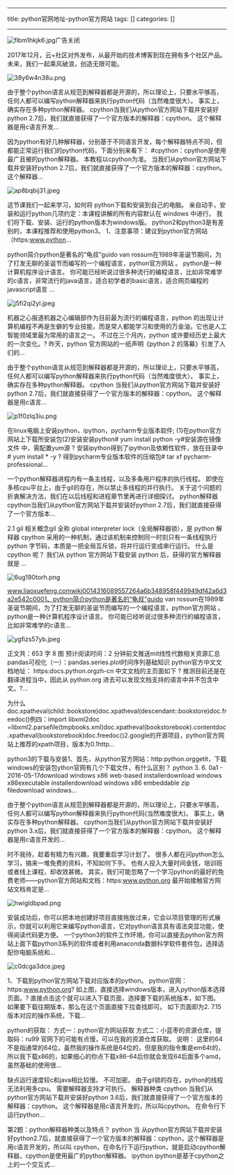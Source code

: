 
--- 
title:  python官网地址-python官方网站 
tags: []
categories: [] 

---
<img src="https://ask.qcloudimg.com/raw/yehe-2065cbc814f/flbm1hkjk6.jpg" alt="flbm1hkjk6.jpg">广告关闭

2017年12月，云+社区对外发布，从最开始的技术博客到现在拥有多个社区产品。未来，我们一起乘风破浪，创造无限可能。

<img src="https://ask.qcloudimg.com/http-save/yehe-1586536/38y6w4n38u.png" alt="38y6w4n38u.png">

由于整个python语言从规范到解释器都是开源的，所以理论上，只要水平够高，任何人都可以编写python解释器来执行python代码（当然难度很大）。 事实上，确实存在多种python解释器。 cpython当我们从python官方网站下载并安装好python 2.7后，我们就直接获得了一个官方版本的解释器：cpython。 这个解释器是用c语言开发...

因为python有好几种解释器，分别基于不同语言开发，每个解释器特点不同，但都能正常运行我们的python代码，下面分别来看下： #cpython：cpython是使用最广且被的python解释器。 本教程以cpython为准。 当我们从python官方网站下载并安装好python 2.7后，我们就直接获得了一个官方版本的解释器：cpython。 这个解释器...

<img src="https://ask.qcloudimg.com/http-save/yehe-7778542/ap8bqbij31.jpeg" alt="ap8bqbij31.jpeg">

这节课我们一起来学习，如何将 python下载和安装到自己的电脑。 亲自动手，安装和运行python几项约定：本课程讲解的所有内容默认在 windows 中进行。 我们将下载、安装、运行的python版本为windows版。 python2和python3是有差别的，本课程推荐和使用python3。 1、注意事项：建议到python官方网站（https:www.python...

python简介python是著名的“龟叔”guido van rossum在1989年圣诞节期间，为了打发无聊的圣诞节而编写的一个编程语言，python官方网站 。 python是一种计算机程序设计语言。 你可能已经听说过很多种流行的编程语言，比如非常难学的c语言，非常流行的java语言，适合初学者的basic语言，适合网页编程的javascript语言 ...

<img src="https://ask.qcloudimg.com/http-save/yehe-1754229/j5fi2qi2yl.jpeg" alt="j5fi2qi2yl.jpeg">

机器之心报道机器之心编辑部作为目前最为流行的编程语言，python 的出现让计算机编程不再是生僻的专业技能，而是常人都能学习和使用的万金油，它也是人工智能领域里最为常用的语言之一。 不过在三个月内，python 或许要经历史上最大的一次变化。? 昨天，python 官方网站的一纸声明《python 2 的落幕》引发了人们的...

由于整个python语言从规范到解释器都是开源的，所以理论上，只要水平够高，任何人都可以编写python解释器来执行python代码（当然难度很大）。 事实上，确实存在多种python解释器。 cpython 当我们从python官方网站下载并安装好python 2.7后，我们就直接获得了一个官方版本的解释器：cpython。 这个解释器是用c语言...

<img src="https://ask.qcloudimg.com/http-save/yehe-2398817/p1f0zlq3iu.png" alt="p1f0zlq3iu.png">

在linux电脑上安装python，ipython，pycharm专业版本软件; (1)在python官方网站上下载所安装包(2)安装安装python# yum install python -y#安装源在镜像文件 中，需配置yum源 ? 安装ipython得到了ipython及依赖性软件，放在目录中# yum install * -y ? 得到pycharm专业版本软件的压缩包# tar xf pycharm-professional...

一个python解释器进程内有一条主线程，以及多条用户程序的执行线程。 即使在多核cpu平台上，由于gil的存在，所以禁止多线程的并行执行。 关于这个问题的折衷解决方法，我们在以后线程和进程章节里再进行详细探讨。 python解释器cpython当我们从python官方网站下载并安装好python 2.7后，我们就直接获得了一个官方版本...

2.1 gil 相关概念gil 全称 global interpreter lock（全局解释器锁），是 python 解释器 cpython 采用的一种机制，通过该机制来控制同一时刻只有一条线程执行 python 字节码，本质是一把全局互斥锁，将并行运行变成串行运行。 什么是 cpython 呢？ 我们从 python 官方网站下载安装 python 后，获得的官方解释器就是 ...

<img src="https://ask.qcloudimg.com/http-save/yehe-2398817/6ug190torh.png" alt="6ug190torh.png">

www.liaoxuefeng.comwiki0014316089557264a6b348958f449949df42a6d3a2e542c0001、python简介python是著名的“龟叔”guido van rossum在1989年圣诞节期间，为了打发无聊的圣诞节而编写的一个编程语言，python官方网站 。 python是一种计算机程序设计语言。 你可能已经听说过很多种流行的编程语言，比如非常难学的c语言...

<img src="https://ask.qcloudimg.com/http-save/yehe-4661165/ygfizs57yb.jpeg" alt="ygfizs57yb.jpeg">

正文共：653 字 8 图 预计阅读时间：2 分钟前文推送mit线性代数相关资源汇总pandas可视化（一）：pandas.series.plot时间序列基础知识 python官方中文文档地址： https:docs.python.orgzh-cn 中文文档的主页面如下 ? 推测目前还是在翻译进程当中，因此从 python.org 进去可以发现文档支持的语言中并不包含中文。?...

为什么doc.xpatheval(child::bookstore)doc.xpatheval(descendant::bookstore)doc.freedoc()例四：import libxml2doc =libxml2.parsefile(tmpbooks.xml)doc.xpatheval(bookstorebook).contentdoc.xpatheval(bookstorebook)doc.freedoc()2.google的开源项目，python官方网站上推荐的xpath项目，版本为0.1http...

python3的下载与安装1、首先，从python官方网站：http:python.orggetit，下载windows的安装包ython官网有几个下载文件，有什么区别？ python 3. 6. 0a1 - 2016-05-17download windows x86 web-based installerdownload windows x86executable installerdownload windows x86 embeddable zip filedownload windows...

由于整个python语言从规范到解释器都是开源的，所以理论上，只要水平够高，任何人都可以编写python解释器来执行python代码(当然难度很大)。 事实上，确实存在多种python解释器。 cpython当我们从python官方网站下载并安装好python 3.x后，我们就直接获得了一个官方版本的解释器：cpython。 这个解释器是用c语言开发的...

时不我待，趁着有精力有兴趣，我要重启学习计划了。 很多人都在问python怎么学习，搞来一堆免费的资料，不知如何下手。 也有人投入大量时间金钱，培训班或者线上课程，却收效甚微。 其实，我们可能忽略了一个学习python的最好的免费老师——python官方网站和文档：https:www.python.org 最开始接触官方网站文档肯定是...

<img src="https://ask.qcloudimg.com/http-save/yehe-1295189/hwigldbpad.png" alt="hwigldbpad.png">

安装成功后，你可以把本地创建好项目直接拖放过来，它会以项目管理的形式展示，你就可以利用它来编写python语言，它对python语言具有语法突显功能，使得阅读代码更方便。 一个python3的软件工作环境，你可以直接去python官方网站上面下载python3系列的软件或者利用anaconda数据科学软件套件包，选择适配你电脑系统和...

<img src="https://ask.qcloudimg.com/http-save/yehe-1902369/c0dcga3dce.jpeg" alt="c0dcga3dce.jpeg">

1、下载到python官方网站下载对应版本的python。 python官网：https:www.python.org? 如上图，直接选择windows版本，进入python版本选择页面。? 直接点击这个就可以进入下载页面，选择要下载的系统版本，如下图。 如果要下载往期版本，那么在这个页面直接下拉查找即可。 如下页面即为2. 7.15版本对应的操作系统，下载...

python的获取： 方式一：python官方网站获取 方式二：小蓝枣的资源仓库，提取码：ru99 官网下的可能有点慢，可以在我的资源仓库获取。 说明： 这里的64不是指通常的64位，虽然我的操作系统是64位的，但是我的指令集是em64t的，所以我下载x86的，如果细心的你点下载x86-64后你就会发现64后面多个amd，虽然基础的使用很...

缺点运行速度较c和java相比较慢。 不可加密。 由于gil锁的存在，python的线程无法利用多cpu。 需要解释器支持才可执行。 解释器种类 cpython 当我们从python官方网站下载并安装好python 3.6后，我们就直接获得了一个官方版本的解释器：cpython。 这个解释器是用c语言开发的，所以叫cpython。 在命令行下运行python...

第2题：python解释器种类以及特点？ python 当 从python官方网站下载并安装好python2.7后，就直接获得了一个官方版本的解释器：cpython，这个解释器是用c语言开发的，所以叫 cpython，在命名行下运行python，就是启动cpython解释器，cpython是使用最广的python解释器。 ipython ipython是基于cpython之上的一个交互式...
